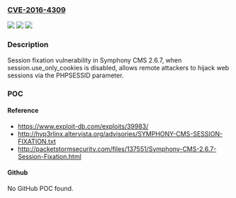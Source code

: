 ### [CVE-2016-4309](https://cve.mitre.org/cgi-bin/cvename.cgi?name=CVE-2016-4309)
![](https://img.shields.io/static/v1?label=Product&message=n%2Fa&color=blue)
![](https://img.shields.io/static/v1?label=Version&message=n%2Fa&color=blue)
![](https://img.shields.io/static/v1?label=Vulnerability&message=n%2Fa&color=brighgreen)

### Description

Session fixation vulnerability in Symphony CMS 2.6.7, when session.use_only_cookies is disabled, allows remote attackers to hijack web sessions via the PHPSESSID parameter.

### POC

#### Reference
- https://www.exploit-db.com/exploits/39983/
- http://hyp3rlinx.altervista.org/advisories/SYMPHONY-CMS-SESSION-FIXATION.txt
- http://packetstormsecurity.com/files/137551/Symphony-CMS-2.6.7-Session-Fixation.html

#### Github
No GitHub POC found.

